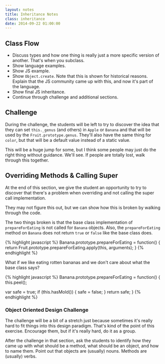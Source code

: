 ```yaml
---
layout: notes
title: Inheritance Notes
class: inheritance
date: 2014-09-22 01:00:00
---
```


## Class Flow

* Discuss types and how one thing is really just a more specific version of
  another. That's when you subclass.
* Show language examples.
* Show JS example.
* Show `Object.create`. Note that this is shown for historical reasons. Explain
  that the JS community came up with this, and now it's part of the language.
* Show final JS inheritance.
* Continue through challenge and additional sections.


## Challenge

During the challenge, the students will be left to try to discover the idea
that they can set `this._genus` (and others) in `Apple` or `Banana` and that
will be used by the `Fruit.prototype.genus`. They'll also have the same thing
for `color`, but that will be a default value instead of a static value.

This will be a huge jump for some, but I think some people may just do the
right thing without guidance. We'll see. If people are totally lost, walk
through this together.

## Overriding Methods & Calling Super

At the end of this section, we give the student an opportunity to try to
discover that there's a problem when overriding and not calling the super
call implementation.

They may not figure this out, but we can show how this is broken by walking
through the code.

The two things broken is that the base class implementation of
`prepareForEating` is not called for `Banana` objects. Also, the
`prepareForEating` method on `Banana` does not return `true` or `false` like
the base class does.

{% highlight javascript %}
Banana.prototype.prepareForEating = function() {
  return Fruit.prototype.prepareForEating.apply(this, arguments);
}
{% endhighlight %}

What if we like eating rotten bananas and we don't care about what the base
class says?

{% highlight javascript %}
Banana.prototype.prepareForEating = function() {
  this.peel();

  var safe = true;
  if (this.hasMold()) { safe = false; }
  return safe;
}
{% endhighlight %}

### Object Oriented Design Challenge

The challenge will be a bit of a stretch just because sometimes it's really
hard to fit things into this design paradigm. That's kind of the point of
this exercise. Encourage them, but if it's really hard, do it as a group.

After the challenge in that section, ask the students to identify how they
came up with what should be a method, what should be an object, and how to
name them. Point out that objects are (usually) nouns. Methods are (usually)
verbs.
